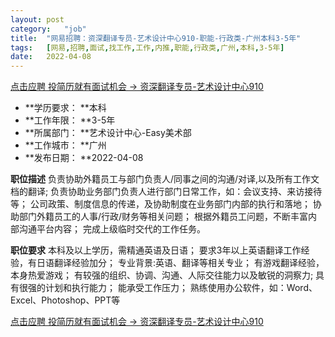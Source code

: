 ```yaml
---
layout:	post
category:	"job"
title:	"网易招聘：资深翻译专员-艺术设计中心910-职能-行政类-广州本科3-5年"
tags:	[网易,招聘,面试,找工作,工作,内推,职能,行政类,广州,本科,3-5年]
date:	2022-04-08
---
```


[点击应聘 投简历就有面试机会 -> 资深翻译专员-艺术设计中心910](http://mobile.bole.netease.com/bole/boleDetail?id=39467&employeeId=346f03c3cda5f04c&key=all)



- **学历要求： **本科
- **工作年限： **3-5年
- **所属部门： **艺术设计中心-Easy美术部
- **工作城市： **广州
- **发布日期： **2022-04-08



**职位描述**
负责协助外籍员工与部门负责人/同事之间的沟通/对译,以及所有工作文档的翻译; 
负责协助业务部门负责人进行部门日常工作，如：会议支持、来访接待等； 
公司政策、制度信息的传递，及协助制度在业务部门内部的执行和落地；
协助部门外籍员工的人事/行政/财务等相关问题； 
根据外籍员工问题，不断丰富内部沟通平台内容； 完成上级临时交代的工作任务。



**职位要求**
本科及以上学历，需精通英语及日语；
要求3年以上英语翻译工作经验，有日语翻译经验加分；
专业背景:英语、翻译等相关专业；
有游戏翻译经验，本身热爱游戏；
有较强的组织、协调、沟通、人际交往能力以及敏锐的洞察力; 
具有很强的计划和执行能力； 能承受工作压力； 
熟练使用办公软件，如：Word、Excel、Photoshop、PPT等



[点击应聘 投简历就有面试机会 -> 资深翻译专员-艺术设计中心910](http://mobile.bole.netease.com/bole/boleDetail?id=39467&employeeId=346f03c3cda5f04c&key=all)